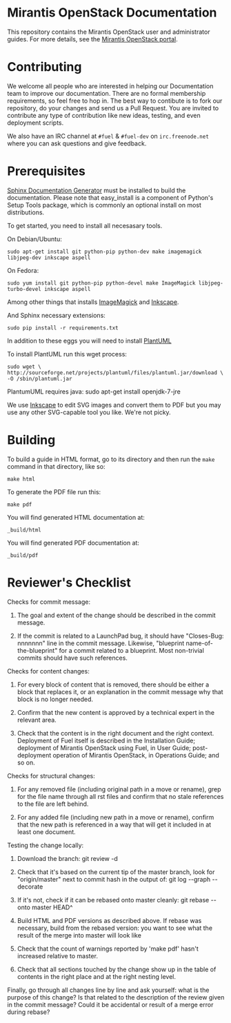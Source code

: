 
Mirantis OpenStack Documentation
=================================

This repository contains the Mirantis OpenStack user and administrator 
guides. For more details, see the [Mirantis OpenStack 
portal](http://software.mirantis.com "Mirantis OpenStack portal").

Contributing
============

We welcome all people who are interested in helping our Documentation team 
to improve our documentation. There are no formal membership requirements, 
so feel free to hop in. The best way to contibute is to fork our repository, 
do your changes and send us a Pull Request. You are invited to contribute 
any type of contribution like new ideas, testing, and even deployment scripts.

We also have an IRC channel at ``#fuel`` & ``#fuel-dev``  on ``irc.freenode.net`` 
where you can ask questions and give feedback. 

Prerequisites
=============

[Sphinx Documentation Generator](http://sphinx-doc.org/ "Sphinx 
Documentation Generator") must be installed to build the documentation. 
Please note that easy_install is a component of Python's Setup Tools 
package, which is commonly an optional install on most distributions.


To get started, you need to install all necesasary tools.

On Debian/Ubuntu:
    
    sudo apt-get install git python-pip python-dev make imagemagick libjpeg-dev inkscape aspell

On Fedora:

	sudo yum install git python-pip python-devel make ImageMagick libjpeg-turbo-devel inkscape aspell

Among other things that installs
[ImageMagick](http://www.imagemagick.org/ "ImageMagick") and
[Inkscape](http://inkscape.org/ "Inkscape").

And Sphinx necessary extensions:

    sudo pip install -r requirements.txt

In addition to these eggs you will need to install 
[PlantUML](http://plantuml.sourceforge.net/ "PlantUML")

To install PlantUML run this wget process:

    sudo wget \
    http://sourceforge.net/projects/plantuml/files/plantuml.jar/download \
    -O /sbin/plantuml.jar

PlantumUML requires java:
    sudo apt-get install openjdk-7-jre

We use [Inkscape](http://inkscape.org/ "Inkscape") to edit SVG images
and convert them to PDF but you may use any other SVG-capable tool you
like. We're not picky.

Building
========

To build a guide in HTML format, go to its directory and then run the 
``make`` command in that directory, like so:

    make html

To generate the PDF file run this:

    make pdf

You will find generated HTML documentation at:

    _build/html
    
You will find generated PDF documentation at:

    _build/pdf

Reviewer's Checklist
====================

Checks for commit message:

1. The goal and extent of the change should be described in the commit
   message.

2. If the commit is related to a LaunchPad bug, it should have
   "Closes-Bug: nnnnnnn" line in the commit message. Likewise,
   "blueprint name-of-the-blueprint" for a commit related to a
   blueprint. Most non-trivial commits should have such references.

Checks for content changes:

1. For every block of content that is removed, there should be either a
   block that replaces it, or an explanation in the commit message why
   that block is no longer needed.

2. Confirm that the new content is approved by a technical expert in the
   relevant area.

3. Check that the content is in the right document and the right
   context. Deployment of Fuel itself is described in the Installation
   Guide; deployment of Mirantis OpenStack using Fuel, in User Guide;
   post-deployment operation of Mirantis OpenStack, in Operations Guide;
   and so on.

Checks for structural changes:

1. For any removed file (including original path in a move or rename),
   grep for the file name through all rst files and confirm that no
   stale references to the file are left behind.

2. For any added file (including new path in a move or rename), confirm
   that the new path is referenced in a way that will get it included in
   at least one document.

Testing the change locally:

1. Download the branch:
   git review -d <gerrit-id>

2. Check that it's based on the current tip of the master branch, look
   for "origin/master" next to commit hash in the output of:
   git log --graph --decorate

3. If it's not, check if it can be rebased onto master cleanly:
   git rebase --onto master HEAD^

4. Build HTML and PDF versions as described above. If rebase was
   necessary, build from the rebased version: you want to see what the
   result of the merge into master will look like

5. Check that the count of warnings reported by 'make pdf' hasn't
   increased relative to master.

6. Check that all sections touched by the change show up in the table of
   contents in the right place and at the right nesting level.

Finally, go through all changes line by line and ask yourself: what is
the purpose of this change? Is that related to the description of the
review given in the commit message? Could it be accidental or result of
a merge error during rebase?


